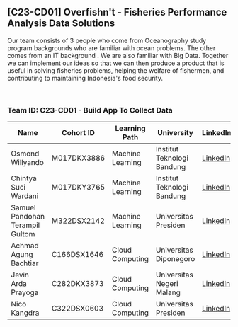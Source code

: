 ## [C23-CD01] Overfishn't - Fisheries Performance Analysis Data Solutions
Our team consists of 3 people who come from Oceanography study program backgrounds who are familiar with ocean problems. The other comes from an IT background . We are also familiar with Big Data. Together we can implement our ideas so that we can then produce a product that is useful in solving fisheries problems, helping the welfare of fishermen, and contributing to maintaining Indonesia's food security.

<br>

### Team ID: C23-CD01 - Build App To Collect Data
| Name                            | Cohort ID          | Learning Path    | University                 | LinkedIn                                                                |
| ------------------------------- | ------------------ | ---------------- | -------------------------- | ----------------------------------------------------------------------- |
| Osmond Willyando                | M017DKX3886        | Machine Learning | Institut Teknologi Bandung | [LinkedIn](https://www.linkedin.com/in/osmond-willyando/)               |
| Chintya Suci Wardani            | M017DKY3765        | Machine Learning | Institut Teknologi Bandung | [LinkedIn](https://www.linkedin.com/in/chintya-suci-wardani-933004194/) |
| Samuel Pandohan Terampil Gultom | M322DSX2142        | Machine Learning | Universitas Presiden       | [LinkedIn](https://www.linkedin.com/in/pandohansamuel19/)               |
| Achmad Agung Bachtiar           | C166DSX1646        | Cloud Computing  | Universitas Diponegoro     | [LinkedIn](https://www.linkedin.com/in/achmaadagung/)                   |
| Jevin Arda Prayoga              | C282DKX3873        | Cloud Computing  | Universitas Negeri Malang  | [LinkedIn](https://www.linkedin.com/in/jevinarda/)                      |
| Nico Kangdra                    | C322DSX0603        | Cloud Computing  | Universitas Presiden       | [LinkedIn](https://www.linkedin.com/in/nico-kangdra-10378326a/)         |
